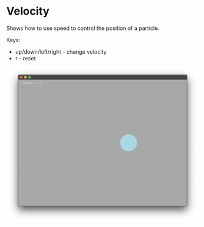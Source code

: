 #  Velocity

Shows how to use speed to control the position of a particle.

Keys:
* up/down/left/right - change velocity
* r - reset

![Velocity screenshot](bin/data/velocity.png)

